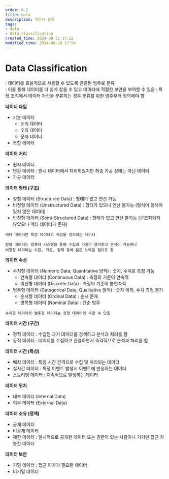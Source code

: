 ```yaml
---
order: 0.2
title: data
description: 데이터 분류
tags:
- data
- data classification
created_time: 2024-08-31 17:22
modified_time: 2024-09-29 17:54
---
```


# Data Classification
: 데이터를 효율적으로 사용할 수 있도록 관련된 범주로 분류  
: 이를 통해 데이터를 더 쉽게 찾을 수 있고 데이터에 적절한 보안을 부여할 수 있음
: 특정 조직에서 데이터 자산을 분류하는 경우 분류를 위한 범주부터 정의해야 함


**데이터 타입**
- 기본 데이터
  - 논리 데이터 
  - 숫자 데이터 
  - 문자 데이터 
- 복합 데이터


**데이터 처리**   
- 원시 데이터
- 변환 데이터 : 원시 데이터에서 처리되었지만 최종 가공 상태는 아닌 데이터 
- 가공 데이터


**데이터 형태 (구조)**   
- 정형 데이터 (Structured Data) : 형태가 있고 연산 가능
- 비정형 데이터 (Unstructured Data) : 형태가 있으나 연산 불가능 (형식이 정해져 있지 않은 데이터)
- 반정형 데이터 (Semi-Structured Data) : 형태가 없고 연산 불가능 (구조화되지 않았으나 메타 데이터가 존재)

```
메타 데이터란 특정 데이터의 속성을 정의하는 데이터 

정형 데이터는 컴퓨터 시스템을 통해 수집과 가공이 용이하고 분석이 가능하나
비정형 데이터는 수집, 가공, 정제 등에 많은 노력을 필요로 함
```


**데이터 속성**
- 수치형 데이터 (Numeric Data, Quantitative 양적) : 숫자, 수치로 측정 가능  
  - 연속형 데이터 (Continuous Data) : 측정의 기준이 연속적
  - 이산형 데이터 (Discrete Data) : 측정의 기준이 불연속적 
- 범주형 데이터 (Categorical Data, Qualitative 질적) : 숫자 이외, 수치 측정 불가
  - 순서형 데이터 (Ordinal Data) : 순서 존재
  - 명목형 데이터 (Nominal Data) : 단순 범주

```
수치형 데이터와 범주형 데이터는 정형 데이터에 속할 수 있음
```


**데이터 시간 (구간)**    
- 정적 데이터 : 수집된 과거 데이터를 검색하고 분석과 처리를 함
- 동적 데이터 : 데이터를 수집하고 관찰하면서 즉각적으로 분석과 처리를 함


**데이터 시간 (특성)**    
- 배치 데이터 : 특정 시간 간격으로 수집 및 처리되는 데이터
- 실시간 데이터 : 특정 이벤트 발생시 이벤트에 반응하는 데이터
- 스트리밍 데이터 : 지속적으로 발생하는 데이터


**데이터 위치**     
- 내부 데이터 (Internal Data)
- 외부 데이터 (External Data)


**데이터 소유 (정책)**
- 공개 데이터
- 비공개 데이터
- 제한 데이터 : 일시적으로 공개한 데이터 또는 권한이 있는 사람이나 기기만 접근 가능한 데이터


**데이터 보안**
- 기밀 데이터 : 접근 허가가 필요한 데이터
- 비기밀 데이터